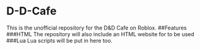 # D-D-Cafe
This is the unofficial repository for the D&amp;D Cafe on Roblox.
##Features
###HTML
The repository will also include an HTML website for to be used
###Lua
Lua scripts will be put in here too.
